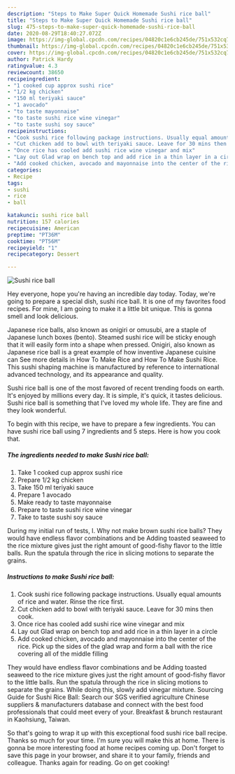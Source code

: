 ```yaml
---
description: "Steps to Make Super Quick Homemade Sushi rice ball"
title: "Steps to Make Super Quick Homemade Sushi rice ball"
slug: 475-steps-to-make-super-quick-homemade-sushi-rice-ball
date: 2020-08-29T18:40:27.072Z
image: https://img-global.cpcdn.com/recipes/04820c1e6cb245de/751x532cq70/sushi-rice-ball-recipe-main-photo.jpg
thumbnail: https://img-global.cpcdn.com/recipes/04820c1e6cb245de/751x532cq70/sushi-rice-ball-recipe-main-photo.jpg
cover: https://img-global.cpcdn.com/recipes/04820c1e6cb245de/751x532cq70/sushi-rice-ball-recipe-main-photo.jpg
author: Patrick Hardy
ratingvalue: 4.3
reviewcount: 38650
recipeingredient:
- "1 cooked cup approx sushi rice"
- "1/2 kg chicken"
- "150 ml teriyaki sauce"
- "1 avocado"
- "to taste mayonnaise"
- "to taste sushi rice wine vinegar"
- "to taste sushi soy sauce"
recipeinstructions:
- "Cook sushi rice following package instructions. Usually equal amounts of rice and water. Rinse the rice first."
- "Cut chicken add to bowl with teriyaki sauce. Leave for 30 mins then cook."
- "Once rice has cooled add sushi rice wine vinegar and mix"
- "Lay out Glad wrap on bench top and add rice in a thin layer in a circle"
- "Add cooked chicken, avocado and mayonnaise into the center of the rice. Pick up the sides of the glad wrap and form a ball with the rice covering all of the middle filling"
categories:
- Recipe
tags:
- sushi
- rice
- ball

katakunci: sushi rice ball 
nutrition: 157 calories
recipecuisine: American
preptime: "PT36M"
cooktime: "PT56M"
recipeyield: "1"
recipecategory: Dessert

---
```



![Sushi rice ball](https://img-global.cpcdn.com/recipes/04820c1e6cb245de/751x532cq70/sushi-rice-ball-recipe-main-photo.jpg)

Hey everyone, hope you're having an incredible day today. Today, we're going to prepare a special dish, sushi rice ball. It is one of my favorites food recipes. For mine, I am going to make it a little bit unique. This is gonna smell and look delicious.

Japanese rice balls, also known as onigiri or omusubi, are a staple of Japanese lunch boxes (bento). Steamed sushi rice will be sticky enough that it will easily form into a shape when pressed. Onigiri, also known as Japanese rice ball is a great example of how inventive Japanese cuisine can See more details in How To Make Rice and How To Make Sushi Rice. This sushi shaping machine is manufactured by reference to international advanced technology, and its appearance and quality.

Sushi rice ball is one of the most favored of recent trending foods on earth. It's enjoyed by millions every day. It is simple, it's quick, it tastes delicious. Sushi rice ball is something that I've loved my whole life. They are fine and they look wonderful.


To begin with this recipe, we have to prepare a few ingredients. You can have sushi rice ball using 7 ingredients and 5 steps. Here is how you cook that.

<!--inarticleads1-->

##### The ingredients needed to make Sushi rice ball:

1. Take 1 cooked cup approx sushi rice
1. Prepare 1/2 kg chicken
1. Take 150 ml teriyaki sauce
1. Prepare 1 avocado
1. Make ready to taste mayonnaise
1. Prepare to taste sushi rice wine vinegar
1. Take to taste sushi soy sauce


During my initial run of tests, I. Why not make brown sushi rice balls? They would have endless flavor combinations and be Adding toasted seaweed to the rice mixture gives just the right amount of good-fishy flavor to the little balls. Run the spatula through the rice in slicing motions to separate the grains. 

<!--inarticleads2-->

##### Instructions to make Sushi rice ball:

1. Cook sushi rice following package instructions. Usually equal amounts of rice and water. Rinse the rice first.
1. Cut chicken add to bowl with teriyaki sauce. Leave for 30 mins then cook.
1. Once rice has cooled add sushi rice wine vinegar and mix
1. Lay out Glad wrap on bench top and add rice in a thin layer in a circle
1. Add cooked chicken, avocado and mayonnaise into the center of the rice. Pick up the sides of the glad wrap and form a ball with the rice covering all of the middle filling


They would have endless flavor combinations and be Adding toasted seaweed to the rice mixture gives just the right amount of good-fishy flavor to the little balls. Run the spatula through the rice in slicing motions to separate the grains. While doing this, slowly add vinegar mixture. Sourcing Guide for Sushi Rice Ball: Search our SGS verified agriculture Chinese suppliers &amp; manufacturers database and connect with the best food professionals that could meet every of your. Breakfast &amp; brunch restaurant in Kaohsiung, Taiwan. 

So that's going to wrap it up with this exceptional food sushi rice ball recipe. Thanks so much for your time. I'm sure you will make this at home. There is gonna be more interesting food at home recipes coming up. Don't forget to save this page in your browser, and share it to your family, friends and colleague. Thanks again for reading. Go on get cooking!
